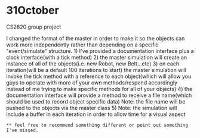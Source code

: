 # 31October
CS2820 group project

I changed the format of the master in order to make it so the objects can work more independently rather than depending on a specific "event/simulate" structure. 
	1) I've provided a documentation interface plus a clock interface(with a tick method)
	2) the master simulation will create an instance of all of the objects(i.e. new Robot, new Belt...etc)
	3) on each iteration(will be a default 100 iterations to start) the master simulation will invoke the tick method with a reference to each object(which will allow you guys to operate with more of your own methods/respond accordingly instead of me trying to make specific methods for all of your objects)
	4) the documentation interface will provide a method to receive a file name(which should be used to record object specific data) Note: the file name will be pushed to the objects via the master class 
	5) Note: the simulation will include a buffer in each iteration in order to allow time for a visual aspect
	
	** feel free to recommend something different or point out something I've missed. 
	
	